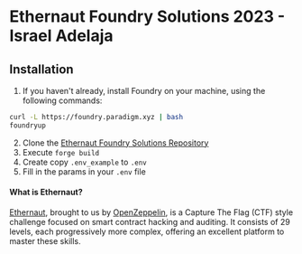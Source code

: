 # Ethernaut Foundry Solutions 2023 - Israel Adelaja

## Installation
1. If you haven't already, install Foundry on your machine, using the following commands:
```bash
curl -L https://foundry.paradigm.xyz | bash
foundryup
```
2. Clone the [Ethernaut Foundry Solutions Repository](https://github.com/IssyPro101/ethernaut-foundry)
3. Execute `forge build`
4. Create copy `.env_example` to `.env`
5. Fill in the params in your `.env` file

#### What is Ethernaut?
[Ethernaut](https://ethernaut.openzeppelin.com/), brought to us by [OpenZeppelin](https://www.openzeppelin.com/), is a Capture The Flag (CTF) style challenge focused on smart contract hacking and auditing. It consists of 29 levels, each progressively more complex, offering an excellent platform to master these skills.